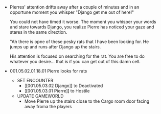 - Pierres' attention drifts away after a couple of minutes and in an opportune moment you whisper "Django get me out of here!"
  
  You could not have timed it worse. The moment you whisper your words and stare towards Django, you realize Pierre has noticed your gaze and stares in the same direction. 
  
  "Ah there is opne of these pesky rats that I have been looking for. He jumps up and runs after Django up the stairs.
  
  His attention is focused on searching for the rat. You are free to do whatever you desire... that is if you can get out of this damn cell.
- 001.05.02.01.18.01 Pierre looks for rats
	- SET ENCOUNTER
		- [[001.05.03.02 Django]] to Deactivated
		- [[001.05.03.01 Pierre]] to Hostile
	- UPDATE GAMEWORLD
		- Move Pierre up the stairs close to the Cargo room door facing away froma the players